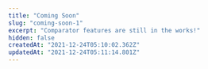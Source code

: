 ```yaml
---
title: "Coming Soon"
slug: "coming-soon-1"
excerpt: "Comparator features are still in the works!"
hidden: false
createdAt: "2021-12-24T05:10:02.362Z"
updatedAt: "2021-12-24T05:11:14.801Z"
---
```

